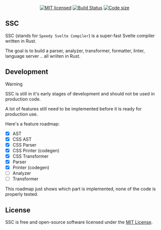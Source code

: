 <div align="center">

[![MIT licensed][license-badge]][license-url]
[![Build Status][ci-badge]][ci-url]
[![Code size][code-size-badge]][code-size-url]

</div>

## SSC

SSC (stands for `Speedy Svelte Compiler`) is a super-fast Svelte compiler written in Rust.

The goal is to build a parser, analyzer, transformer, formatter, linter, language server .. all wriiten in Rust.

## Development

> [!Warning]
> SSC is still in it's early stages of development and should not be used in production code.

A lot of features still need to be implemented before it is ready for production use.

Here's a feature roadmap:

- [x] AST
- [x] CSS AST
- [x] CSS Parser
- [x] CSS Printer (codegen)
- [x] CSS Transformer
- [x] Parser
- [x] Printer (codegen)
- [ ] Analyzer
- [ ] Transformer

This roadmap just shows which part is implemented, none of the code is properly tested.

## License

SSC is free and open-source software licensed under the [MIT License](./LICENSE).

[license-badge]: https://img.shields.io/badge/license-MIT-blue.svg
[license-url]: https://github.com/ssc-project/ssc/blob/main/LICENSE
[ci-badge]: https://github.com/ssc-project/ssc/actions/workflows/ci.yml/badge.svg?event=push&branch=main
[ci-url]: https://github.com/ssc-project/ssc/actions/workflows/ci.yml?query=event%3Apush+branch%3Amain
[code-size-badge]: https://img.shields.io/github/languages/code-size/ssc-project/ssc
[code-size-url]: https://github.com/ssc-project/ssc
